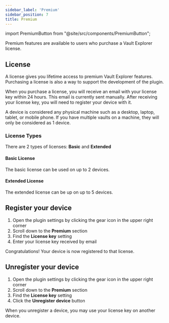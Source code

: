 ```yaml
---
sidebar_label: 'Premium'
sidebar_position: 7
title: Premium
---
```


import PremiumButton from "@site/src/components/PremiumButton";

<span className="large-text">Premium features are available to users who purchase a Vault Explorer license.</span>

## License

A license gives you lifetime access to premium Vault Explorer features. Purchasing a license is also a way to support the development of the plugin.

When you purchase a license, you will receive an email with your license key within 24 hours. This email is currently sent manually. After receiving your license key, you will need to register your device with it.

A device is considered any physical machine such as a desktop, laptop, tablet, or mobile phone. If you have multiple vaults on a machine, they will only be considered as 1 device.


### License Types

There are 2 types of licenses: **Basic** and **Extended**

#### Basic License

The basic license can be used on up to 2 devices.

#### Extended License
 
The extended license can be up on up to 5 devices.

<PremiumButton/>

## Register your device

1. Open the plugin settings by clicking the gear icon in the upper right corner
2. Scroll down to the **Premium** section
3. Find the **License key** setting
4. Enter your license key received by email

Congratulations! Your device is now registered to that license.

## Unregister your device

1. Open the plugin settings by clicking the gear icon in the upper right corner
2. Scroll down to the **Premium** section
3. Find the **License key** setting
4. Click the **Unregister device** button

When you unregister a device, you may use your license key on another device.